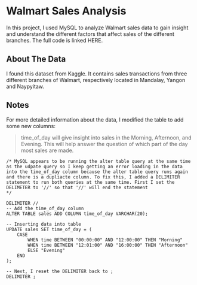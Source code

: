 # Walmart Sales Analysis
In this project, I used MySQL to analyze Walmart sales data to gain insight and understand the different factors that affect sales of the different branches.
The full code is linked HERE.

## About The Data
I found this dataset from Kaggle. It contains sales transactions from three different branches of Walmart, respectively located in Mandalay, Yangon and Naypyitaw.

## Notes
For more detailed information about the data, I modified the table to add some new columns:

> time_of_day will give insight into sales in the Morning, Afternoon, and Evening. This will help answer the question of which part of the day most sales are made.

```
/* MySQL appears to be running the alter table query at the same time as the udpate query so I keep getting an error loading in the data
into the time_of_day column because the alter table query runs again and there is a dupliacte column. To fix this, I added a DELIMITER
statement to run both queries at the same time. First I set the DELIMETER to '//' so that '//' will end the statement
*/

DELIMITER //
-- Add the time_of_day column
ALTER TABLE sales ADD COLUMN time_of_day VARCHAR(20);

-- Inserting data into table
UPDATE sales SET time_of_day = (
	CASE
		WHEN time BETWEEN "00:00:00" AND "12:00:00" THEN "Morning"
        WHEN time BETWEEN "12:01:00" AND "16:00:00" THEN "Afternoon"
        ELSE "Evening"
    END
);

-- Next, I reset the DELIMITER back to ;
DELIMITER ;
```

